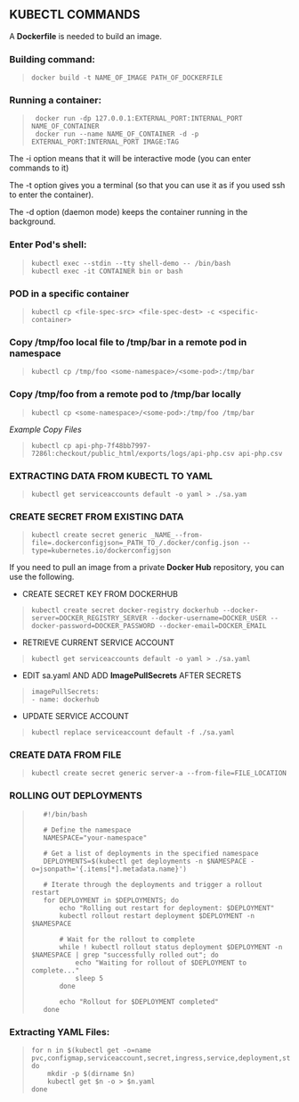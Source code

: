 ## KUBECTL COMMANDS

A **Dockerfile** is needed to build an image. 

### Building command:
>     docker build -t NAME_OF_IMAGE PATH_OF_DOCKERFILE

### Running a container:
>      docker run -dp 127.0.0.1:EXTERNAL_PORT:INTERNAL_PORT NAME_OF_CONTAINER
>      docker run --name NAME_OF_CONTAINER -d -p EXTERNAL_PORT:INTERNAL_PORT IMAGE:TAG

The -i option means that it will be interactive mode (you can enter commands to it)

The -t option gives you a terminal (so that you can use it as if you used ssh to enter the container).

The -d option (daemon mode) keeps the container running in the background.

### Enter Pod's shell:
>     kubectl exec --stdin --tty shell-demo -- /bin/bash
>     kubectl exec -it CONTAINER bin or bash

### POD in a specific container
>     kubectl cp <file-spec-src> <file-spec-dest> -c <specific-container>

### Copy /tmp/foo local file to /tmp/bar in a remote pod in namespace
>     kubectl cp /tmp/foo <some-namespace>/<some-pod>:/tmp/bar

### Copy /tmp/foo from a remote pod to /tmp/bar locally
>     kubectl cp <some-namespace>/<some-pod>:/tmp/foo /tmp/bar

*Example Copy Files*
>     kubectl cp api-php-7f48bb7997-7286l:checkout/public_html/exports/logs/api-php.csv api-php.csv

### EXTRACTING DATA FROM KUBECTL TO YAML
>     kubectl get serviceaccounts default -o yaml > ./sa.yam

### CREATE SECRET FROM EXISTING DATA
>     kubectl create secret generic _NAME_--from-file=.dockerconfigjson=_PATH_TO_/.docker/config.json --type=kubernetes.io/dockerconfigjson

If you need to pull an image from a private **Docker Hub** repository, you can use the following.

- CREATE SECRET KEY FROM DOCKERHUB

>     kubectl create secret docker-registry dockerhub --docker-server=DOCKER_REGISTRY_SERVER --docker-username=DOCKER_USER --docker-password=DOCKER_PASSWORD --docker-email=DOCKER_EMAIL

- RETRIEVE CURRENT SERVICE ACCOUNT
>     kubectl get serviceaccounts default -o yaml > ./sa.yaml

- EDIT sa.yaml AND ADD **ImagePullSecrets** AFTER SECRETS
>     imagePullSecrets:
>     - name: dockerhub

- UPDATE SERVICE ACCOUNT
>     kubectl replace serviceaccount default -f ./sa.yaml

### CREATE DATA FROM FILE
>     kubectl create secret generic server-a --from-file=FILE_LOCATION

### ROLLING OUT DEPLOYMENTS

>		 #!/bin/bash
> 
>		 # Define the namespace
>		 NAMESPACE="your-namespace"
> 
>		 # Get a list of deployments in the specified namespace
>		 DEPLOYMENTS=$(kubectl get deployments -n $NAMESPACE -o=jsonpath='{.items[*].metadata.name}')
> 
>		 # Iterate through the deployments and trigger a rollout restart
>		 for DEPLOYMENT in $DEPLOYMENTS; do
>		     echo "Rolling out restart for deployment: $DEPLOYMENT"
>		     kubectl rollout restart deployment $DEPLOYMENT -n $NAMESPACE
>		 
>		     # Wait for the rollout to complete
>		     while ! kubectl rollout status deployment $DEPLOYMENT -n $NAMESPACE | grep "successfully rolled out"; do
>		         echo "Waiting for rollout of $DEPLOYMENT to complete..."
>		         sleep 5
>		     done
> 		
>		     echo "Rollout for $DEPLOYMENT completed"
>		 done

### Extracting YAML Files:

>     for n in $(kubectl get -o=name pvc,configmap,serviceaccount,secret,ingress,service,deployment,statefulset,hpa,job,cronjob)
>     do
>         mkdir -p $(dirname $n)
>         kubectl get $n -o > $n.yaml
>     done
